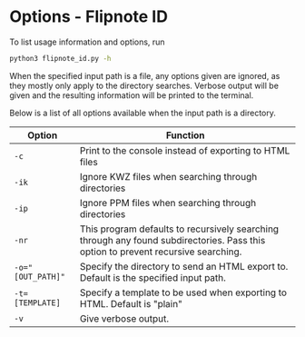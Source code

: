 # Options - Flipnote ID

To list usage information and options, run
```sh
python3 flipnote_id.py -h
```

When the specified input path is a file, any options given are ignored, as they mostly only apply to the directory searches. Verbose output will be given and the resulting information will be printed to the terminal.

Below is a list of all options available when the input path is a directory.

Option | Function
--------|--------
`-c` | Print to the console instead of exporting to HTML files
`-ik` | Ignore KWZ files when searching through directories
`-ip` | Ignore PPM files when searching through directories
`-nr` | This program defaults to recursively searching through any found subdirectories. Pass this option to prevent recursive searching.
`-o="[OUT_PATH]"` | Specify the directory to send an HTML export to. Default is the specified input path.
`-t=[TEMPLATE]` | Specify a template to be used when exporting to HTML. Default is "plain"
`-v` | Give verbose output.

